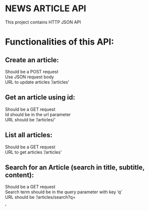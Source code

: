 # NEWS ARTICLE API
This project contains HTTP JSON API
# Functionalities of this API:
## Create an article:
 Should be a POST request\
 Use JSON request body\
 URL to update articles ‘/articles’
## Get an article using id:
 Should be a GET request\
 Id should be in the url parameter\
 URL should be ‘/articles/<id here>’
## List all articles:
 Should be a GET request\
 URL to get articles ‘/articles’
## Search for an Article (search in title, subtitle, content):
 Should be a GET request\
 Search term should be in the query parameter with key ‘q’\
 URL should be ‘/articles/search?q=<search term here>’
